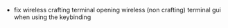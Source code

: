 - fix wireless crafting terminal opening wireless (non crafting) terminal gui when using the keybinding